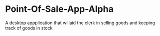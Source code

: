 # Point-Of-Sale-App-Alpha
A desktop appplication that willaid the clerk in selling goods and keeping track of goods in stock
